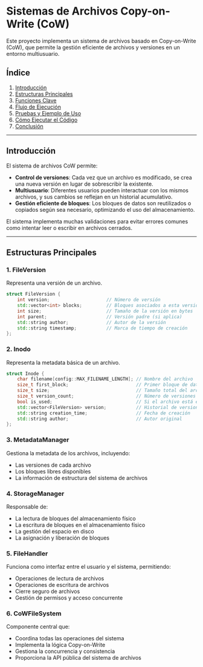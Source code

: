 # Sistemas de Archivos Copy-on-Write (CoW)

Este proyecto implementa un sistema de archivos basado en Copy-on-Write (CoW), que permite la gestión eficiente de archivos y versiones en un entorno multiusuario.

## Índice

1. [Introducción](#introducción)  
2. [Estructuras Principales](#estructuras-principales)  
3. [Funciones Clave](#funciones-clave)  
4. [Flujo de Ejecución](#flujo-de-ejecución)  
5. [Pruebas y Ejemplo de Uso](#pruebas-y-ejemplo-de-uso)  
6. [Cómo Ejecutar el Código](#cómo-ejecutar-el-código)  
7. [Conclusión](#conclusión)

---

## Introducción

El sistema de archivos CoW permite:

- **Control de versiones**: Cada vez que un archivo es modificado, se crea una nueva versión en lugar de sobrescribir la existente.  
- **Multiusuario**: Diferentes usuarios pueden interactuar con los mismos archivos, y sus cambios se reflejan en un historial acumulativo.  
- **Gestión eficiente de bloques**: Los bloques de datos son reutilizados o copiados según sea necesario, optimizando el uso del almacenamiento.

El sistema implementa muchas validaciones para evitar errores comunes como intentar leer o escribir en archivos cerrados.

---

## Estructuras Principales

### 1. FileVersion 
Representa una versión de un archivo.

```cpp
struct FileVersion {
    int version;                     // Número de versión
    std::vector<int> blocks;         // Bloques asociados a esta versión
    int size;                        // Tamaño de la versión en bytes
    int parent;                      // Versión padre (si aplica)
    std::string author;              // Autor de la versión
    std::string timestamp;           // Marca de tiempo de creación
};
```

### 2. Inodo
Representa la metadata básica de un archivo.

```cpp
struct Inode {
    char filename[config::MAX_FILENAME_LENGTH]; // Nombre del archivo
    size_t first_block;                         // Primer bloque de datos
    size_t size;                                // Tamaño total del archivo
    size_t version_count;                       // Número de versiones
    bool is_used;                               // Si el archivo está en uso
    std::vector<FileVersion> version;           // Historial de versiones
    std::string creation_time;                  // Fecha de creación
    std::string author;                         // Autor original
};

```

### 3. MetadataManager
Gestiona la metadata de los archivos, incluyendo:
- Las versiones de cada archivo
- Los bloques libres disponibles
- La información de estructura del sistema de archivos

### 4. StorageManager
Responsable de:
- La lectura de bloques del almacenamiento físico
- La escritura de bloques en el almacenamiento físico  
- La gestión del espacio en disco
- La asignación y liberación de bloques

### 5. FileHandler
Funciona como interfaz entre el usuario y el sistema, permitiendo:
- Operaciones de lectura de archivos
- Operaciones de escritura de archivos
- Cierre seguro de archivos
- Gestión de permisos y acceso concurrente

### 6. CoWFileSystem
Componente central que:
- Coordina todas las operaciones del sistema
- Implementa la lógica Copy-on-Write
- Gestiona la concurrencia y consistencia
- Proporciona la API pública del sistema de archivos

